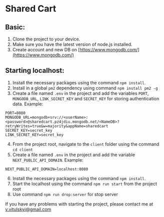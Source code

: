 # Shared Cart

## Basic:

1. Clone the project to your device.
2. Make sure you have the latest version of node.js installed.
3. Create account and new DB on [https://www.mongodb.com/](https://www.mongodb.com/)

## Starting localhost:

1. Install the necessary packages using the command `npm install`.
2. Install in a global `pm2` dependency using command `npm install pm2 -g`
3. Create a file named `.env` in the project and add the variables `PORT`, `MONGODB_URL`, `LINK_SECRET_KEY` and `SECRET_KEY` for storing authentication data.
   Example:

```
PORT=8080
MONGODB_URL=mongodb+srv://<userName>:<password>@sharedcart.pz4jdiu.mongodb.net/<NameDB>?retryWrites=true&w=majority&appName=sharedcart
SECRET_KEY=secret_key
LINK_SECRET_KEY=secret_key
```

4. From the project root, navigate to the `client` folder using the command `cd client`
5. Create a file named `.env` in the project and add the variable `NEXT_PUBLIC_API_DOMAIN`.
   Example:

```
NEXT_PUBLIC_API_DOMAIN=localhost:8080
```

6. Install the necessary packages using the command `npm install`.
7. Start the localhost using the command `npm run start` from the project root
8. Use command `npm run drop:server` for stop server

If you have any problems with starting the project, please contact me at v.vitulskyi@gmail.com
